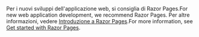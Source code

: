 <span data-ttu-id="a1ef5-101">Per i nuovi sviluppi dell'applicazione web, si consiglia di Razor Pages.</span><span class="sxs-lookup"><span data-stu-id="a1ef5-101">For new web application development, we recommend Razor Pages.</span></span> <span data-ttu-id="a1ef5-102">Per altre informazioni, vedere [Introduzione a Razor Pages](/aspnet/core/tutorials/razor-pages/razor-pages-start).</span><span class="sxs-lookup"><span data-stu-id="a1ef5-102">For more information, see [Get started with Razor Pages](/aspnet/core/tutorials/razor-pages/razor-pages-start).</span></span>